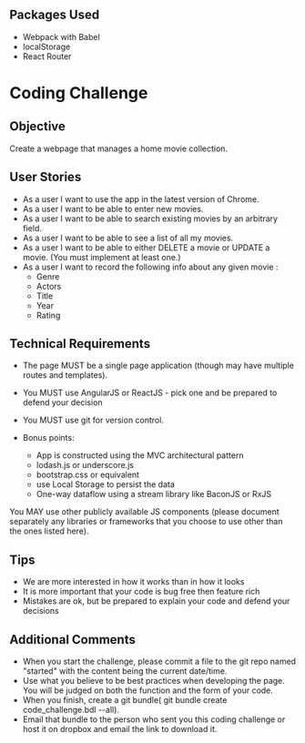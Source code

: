 ## Packages Used
- Webpack with Babel
- localStorage
- React Router

# Coding Challenge


## Objective

Create a webpage that manages a home movie collection.

## User Stories

- As a user I want to use the app in the latest version of Chrome.
- As a user I want to be able to enter new movies.
- As a user I want to be able to search existing movies by an arbitrary field.
- As a user I want to be able to see a list of all my movies.
- As a user I want to be able to either DELETE a movie or UPDATE a movie.
  (You must implement at least one.)
- As a user I want to record the following info about any given movie :
    - Genre
    - Actors
    - Title
    - Year
    - Rating

## Technical Requirements

- The page MUST be a single page application (though may have multiple routes and templates).
- You MUST use AngularJS or ReactJS - pick one and be prepared to defend your decision
- You MUST use git for version control.

- Bonus points:

	- App is constructed using the MVC architectural pattern
    - lodash.js or underscore.js
    - bootstrap.css or equivalent
    - use Local Storage to persist the data
    - One-way dataflow using a stream library like BaconJS or RxJS

You MAY use other publicly available JS components (please document separately any libraries or frameworks that you choose to use other than the ones listed here).

## Tips
- We are more interested in how it works than in how it looks
- It is more important that your code is bug free then feature rich
- Mistakes are ok, but be prepared to explain your code and defend your decisions

## Additional Comments

- When you start the challenge, please commit a file to the git repo named "started" with the content being the current date/time.
- Use what you believe to be best practices when developing the page. You will be judged on both the function and the form of your code.
- When you finish, create a git bundle( git bundle create code_challenge.bdl --all).
- Email that bundle to the person who sent you this coding challenge or host it on dropbox and email the link to download it.
